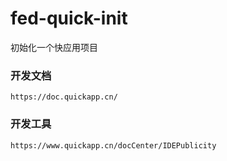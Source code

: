 # fed-quick-init
初始化一个快应用项目

### 开发文档
```
https://doc.quickapp.cn/
```

### 开发工具
```
https://www.quickapp.cn/docCenter/IDEPublicity
```